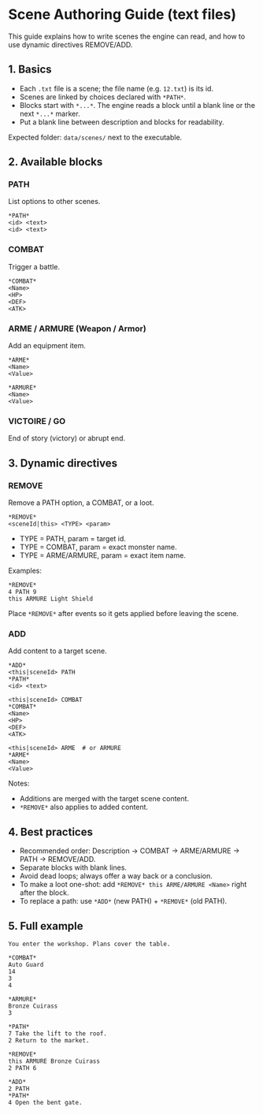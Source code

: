 # Scene Authoring Guide (text files)

This guide explains how to write scenes the engine can read, and how to use dynamic directives REMOVE/ADD.

## 1. Basics
- Each `.txt` file is a scene; the file name (e.g. `12.txt`) is its id.
- Scenes are linked by choices declared with `*PATH*`.
- Blocks start with `*...*`. The engine reads a block until a blank line or the next `*...*` marker.
- Put a blank line between description and blocks for readability.

Expected folder: `data/scenes/` next to the executable.

## 2. Available blocks

### PATH
List options to other scenes.
```
*PATH*
<id> <text>
<id> <text>
```

### COMBAT
Trigger a battle.
```
*COMBAT*
<Name>
<HP>
<DEF>
<ATK>
```

### ARME / ARMURE (Weapon / Armor)
Add an equipment item.
```
*ARME*
<Name>
<Value>

*ARMURE*
<Name>
<Value>
```

### VICTOIRE / GO
End of story (victory) or abrupt end.

## 3. Dynamic directives

### REMOVE
Remove a PATH option, a COMBAT, or a loot.
```
*REMOVE*
<sceneId|this> <TYPE> <param>
```
- TYPE = PATH, param = target id.
- TYPE = COMBAT, param = exact monster name.
- TYPE = ARME/ARMURE, param = exact item name.

Examples:
```
*REMOVE*
4 PATH 9
this ARMURE Light Shield
```
Place `*REMOVE*` after events so it gets applied before leaving the scene.

### ADD
Add content to a target scene.
```
*ADD*
<this|sceneId> PATH
*PATH*
<id> <text>

<this|sceneId> COMBAT
*COMBAT*
<Name>
<HP>
<DEF>
<ATK>

<this|sceneId> ARME  # or ARMURE
*ARME*
<Name>
<Value>
```
Notes:
- Additions are merged with the target scene content.
- `*REMOVE*` also applies to added content.

## 4. Best practices
- Recommended order: Description -> COMBAT -> ARME/ARMURE -> PATH -> REMOVE/ADD.
- Separate blocks with blank lines.
- Avoid dead loops; always offer a way back or a conclusion.
- To make a loot one-shot: add `*REMOVE* this ARME/ARMURE <Name>` right after the block.
- To replace a path: use `*ADD*` (new PATH) + `*REMOVE*` (old PATH).

## 5. Full example
```
You enter the workshop. Plans cover the table.

*COMBAT*
Auto Guard
14
3
4

*ARMURE*
Bronze Cuirass
3

*PATH*
7 Take the lift to the roof.
2 Return to the market.

*REMOVE*
this ARMURE Bronze Cuirass
2 PATH 6

*ADD*
2 PATH
*PATH*
4 Open the bent gate.
```
